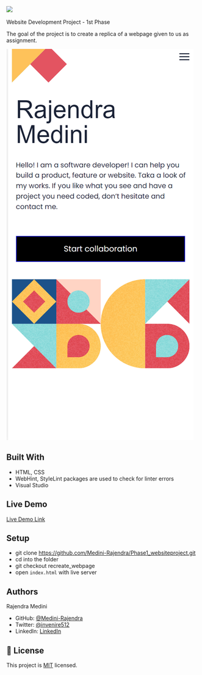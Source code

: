 ![](https://img.shields.io/badge/Microverse-blueviolet)

Website Development Project - 1st Phase

The goal of the project is to create a replica of a webpage given to us as assignment. 

![screenshot](./webpage1stphase.png)

## Built With

- HTML, CSS
- WebHint, StyleLint packages are used to check for linter errors
- Visual Studio

## Live Demo

[Live Demo Link](https://medini-rajendra.github.io/Phase1_websiteproject/)

## Setup 
- git clone https://github.com/Medini-Rajendra/Phase1_websiteproject.git
- cd into the folder
- git checkout recreate_webpage
- open `index.html` with live server

## Authors
Rajendra Medini
- GitHub: [@Medini-Rajendra](https://github.com/Medini-Rajendra)
- Twitter: [@invenire512](https://twitter.com/invenire512)
- LinkedIn: [LinkedIn](https://www.linkedin.com/in/medinichaitanya/)

## 📝 License

This project is [MIT](./MIT.md) licensed.
